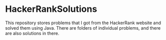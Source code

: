 # HackerRankSolutions

This repository stores problems that I got from the HackerRank website and solved them using Java.
There are folders of individual  problems, and there are also solutions in there.
